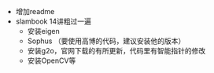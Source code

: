 * 增加readme
* slambook 14讲粗过一遍
    * 安装eigen
    * Sophus （要使用高博的代码，建议安装他的版本）
    * 安装g2o，官网下载的有所更新，代码里有智能指针的修改
    * 安装OpenCV等
